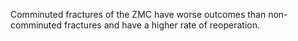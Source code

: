 Comminuted fractures of the ZMC have worse outcomes than non-comminuted fractures and have a higher rate of reoperation.